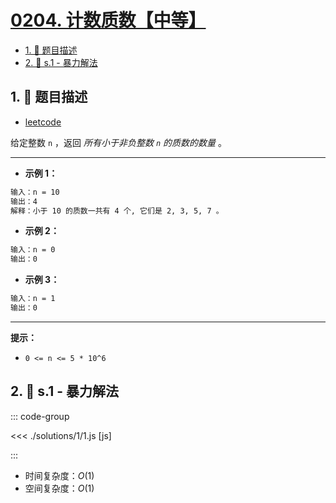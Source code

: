 # [0204. 计数质数【中等】](https://github.com/tnotesjs/TNotes.leetcode/tree/main/notes/0204.%20%E8%AE%A1%E6%95%B0%E8%B4%A8%E6%95%B0%E3%80%90%E4%B8%AD%E7%AD%89%E3%80%91)

<!-- region:toc -->

- [1. 📝 题目描述](#1--题目描述)
- [2. 🎯 s.1 - 暴力解法](#2--s1---暴力解法)

<!-- endregion:toc -->

## 1. 📝 题目描述

- [leetcode](https://leetcode.cn/problems/count-primes/)

给定整数 `n` ，返回 _所有小于非负整数 `n` 的质数的数量_ 。

---

- **示例 1：**

```txt
输入：n = 10
输出：4
解释：小于 10 的质数一共有 4 个, 它们是 2, 3, 5, 7 。
```

- **示例 2：**

```txt
输入：n = 0
输出：0
```

- **示例 3：**

```txt
输入：n = 1
输出：0
```

---

**提示：**

- `0 <= n <= 5 * 10^6`

## 2. 🎯 s.1 - 暴力解法

::: code-group

<<< ./solutions/1/1.js [js]

:::

- 时间复杂度：$O(1)$
- 空间复杂度：$O(1)$
